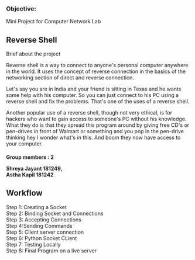 

<h3>Objective:</h3>


Mini Project for Computer Network Lab


<h2> Reverse Shell </h2>

Brief about the project

Reverse shell is a way to connect to anyone's personal computer anywhere in the world. It uses the concept of reverse connection in the basics of the networking section of direct and reverse connection.

Let's say you are in India and your friend is sitting in Texas and he wants some help with his computer. So you can just connect to his PC using a reverse shell and fix the problems. That's one of the uses of a reverse shell.

Another popular use of a reverse shell, though not very ethical, is for hackers who want to gain access to someone's PC without his knowledge. What they do is that they spread this program around by giving free CD's or pen-drives in front of Walmart or something and you pop in the pen-drive thinking hey I wonder what's in this. And boom they now have access to your computer.



<h4>
Group members : 2  <br>

Shreya Jayant 181249, <br>
Astha Kapil 181242
</h4>


<h2> Workflow  </h2>
Step 1: Creating a Socket <br>
Step 2: Binding Socket and Connections <br>
Step 3: Accepting Connections<br>
Step 4:Sending Commands <br>
Step 5: Client server connection <br>
Step 6: Python Socket CLient <br>
Step 7: Testing Locally <br>
Step 8: Final Program on a live server <br>

